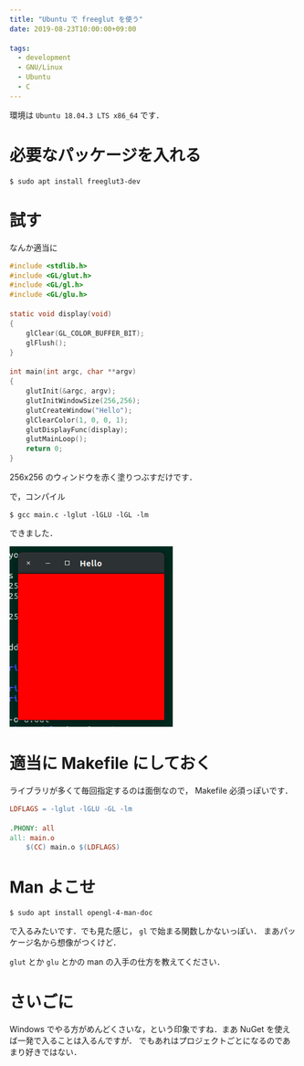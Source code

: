 ```yaml
---
title: "Ubuntu で freeglut を使う"
date: 2019-08-23T10:00:00+09:00

tags:
  - development
  - GNU/Linux
  - Ubuntu
  - C
---
```


環境は `Ubuntu 18.04.3 LTS x86_64` です．

# 必要なパッケージを入れる

```shell
$ sudo apt install freeglut3-dev
```

# 試す

なんか適当に

```c
#include <stdlib.h>
#include <GL/glut.h>
#include <GL/gl.h>
#include <GL/glu.h>

static void display(void)
{
    glClear(GL_COLOR_BUFFER_BIT);
    glFlush();
}

int main(int argc, char **argv)
{
    glutInit(&argc, argv);
    glutInitWindowSize(256,256);
    glutCreateWindow("Hello");
    glClearColor(1, 0, 0, 1);
    glutDisplayFunc(display);
    glutMainLoop();
    return 0;
}
```

256x256 のウィンドウを赤く塗りつぶすだけです．

で，コンパイル

```shell
$ gcc main.c -lglut -lGLU -lGL -lm
```

できました．

![screenshot](screenshot.png)

# 適当に Makefile にしておく

ライブラリが多くて毎回指定するのは面倒なので， Makefile 必須っぽいです．

```makefile
LDFLAGS = -lglut -lGLU -GL -lm

.PHONY: all
all: main.o
	$(CC) main.o $(LDFLAGS)
```

# Man よこせ

```shell
$ sudo apt install opengl-4-man-doc
```

で入るみたいです．でも見た感じ， `gl` で始まる関数しかないっぽい．
まあパッケージ名から想像がつくけど．

`glut` とか `glu` とかの man の入手の仕方を教えてください．

# さいごに

Windows でやる方がめんどくさいな，という印象ですね．まあ NuGet を使えば一発で入ることは入るんですが．
でもあれはプロジェクトごとになるのであまり好きではない．
